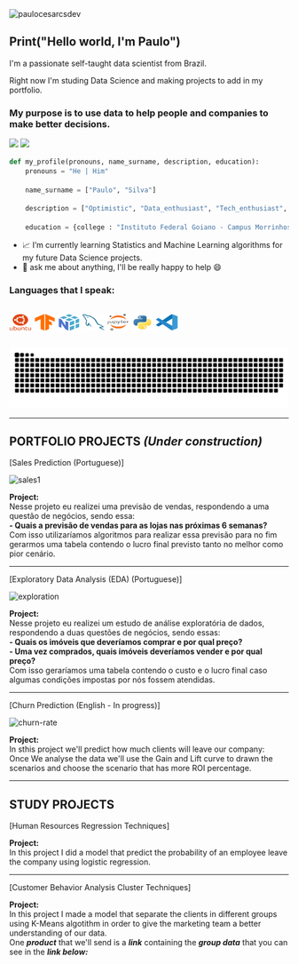 <img src="https://komarev.com/ghpvc/?username=paulocesarcsdev&color=yellow&style=flat-square" alt="paulocesarcsdev" />

<h2> Print("Hello world, I'm Paulo") </h2>

I'm a passionate self-taught data scientist from Brazil. 

Right now I'm studing Data Science and making projects to add in my portfolio.

<h3> My purpose is to use data to help people and companies to make better decisions.</h3>

<a href = "mailto:paulocesarcs.info@gmail.com"><img src="https://img.shields.io/badge/-Gmail-%23333?style=for-the-badge&logo=gmail&logoColor=white" target="_blank"></a>
<a href="https://www.linkedin.com/in/paulocearcs/" target="_blank"><img src="https://img.shields.io/badge/-LinkedIn-%230077B5?style=for-the-badge&logo=linkedin&logoColor=white" target="_blank"></a> 

```python
def my_profile(pronouns, name_surname, description, education):
    pronouns = "He | Him"
    
    name_surname = ["Paulo", "Silva"]
    
    description = ["Optimistic", "Data_enthusiast", "Tech_enthusiast", "life_learning"]
    
    education = {college : "Instituto Federal Goiano - Campus Morrinhos", year_start : 2018, year_end : 2022}  
```

- 📈 I’m currently learning Statistics and Machine Learning algorithms for my future Data Science projects.
- 💬  ask me about anything, I'll be really happy to help 😄

### Languages that I speak:
<div style="display: inline_block"><br>
  <img align="center" alt="Denis-Ub" height="30" width="40" src="https://github.com/devicons/devicon/blob/master/icons/ubuntu/ubuntu-plain-wordmark.svg">
  <img align="center" alt="Denis-TS" height="30" width="40" src="https://github.com/devicons/devicon/blob/master/icons/tensorflow/tensorflow-original.svg">
  <img align="center" alt="Denis-Numpy" height="30" width="40" src="https://github.com/devicons/devicon/blob/master/icons/numpy/numpy-original.svg">
  <img align="center" alt="Denis-SQL" height="30" width="40" src="https://github.com/devicons/devicon/blob/master/icons/mysql/mysql-original.svg">
  <img align="center" alt="Denis-Jup" height="30" width="40" src="https://github.com/devicons/devicon/blob/master/icons/jupyter/jupyter-original-wordmark.svg">
  <img align="center" alt="Denis-Python" height="30" width="40" src="https://raw.githubusercontent.com/devicons/devicon/master/icons/python/python-original.svg">
  <img align="center" alt="Denis-Vs" height="30" width="40" src="https://github.com/devicons/devicon/blob/master/icons/vscode/vscode-original.svg">

</div>
  
  ##
 
<div> 

  ![Snake animation](https://github.com/denisshiki/denisshiki/blob/output/github-contribution-grid-snake.svg)
 
</div>

___

## PORTFOLIO PROJECTS ***(Under construction)***


[Sales Prediction (Portuguese)] <br>

![sales1](https://user-images.githubusercontent.com/46419374/142772248-ab333a7b-71f8-43f0-a0ff-10a569378890.jpg)


**Project:** <br> Nesse projeto eu realizei uma previsão de vendas, respondendo a uma questão de negócios, sendo essa: <br>
<strong> - Quais a previsão de vendas para as lojas nas próximas 6 semanas? </strong><br>
Com isso utilizaríamos algoritmos para realizar essa previsão para no fim gerarmos uma tabela contendo o lucro final previsto tanto no melhor como pior cenário.
___

[Exploratory Data Analysis (EDA) (Portuguese)] <br>

![exploration](https://user-images.githubusercontent.com/46419374/142772295-14daadd9-73e1-4e61-b524-cc4fc784b2f6.jpeg)

**Project:** <br> Nesse projeto eu realizei um estudo de análise exploratória de dados, respondendo a duas questões de negócios, sendo essas: <br>
<strong> - Quais os imóveis que deveríamos comprar e por qual preço? </strong><br>
<strong> - Uma vez comprados, quais imóveis deveríamos vender e por qual preço? </strong><br>
Com isso geraríamos uma tabela contendo o custo e o lucro final caso algumas condições impostas por nós fossem atendidas.
___

[Churn Prediction (English - In progress)] <br>

![churn-rate](https://user-images.githubusercontent.com/46419374/142772622-524c1d88-9561-44e3-a536-f1aa9d82e7fb.png)

**Project:** <br> In sthis project we'll  predict how much clients will leave our company: <br>
Once We analyse the data we'll use the Gain and Lift curve to drawn the scenarios and choose the scenario that has more ROI percentage.

___
## STUDY PROJECTS

[Human Resources Regression Techniques] <br>

**Project:** <br> In this project I did a model that predict the probability of an employee leave the company using logistic regression.

___

[Customer Behavior Analysis Cluster Techniques] <br>

**Project:** <br> In this project I made a model that separate the clients in different groups using K-Means algotithm in order to give the marketing team a better understanding of our data.<br> 
One ***product*** that we'll send is a ***link*** containing the ***group data*** that you can see in the ***link below:***<br>

<!---
--->
